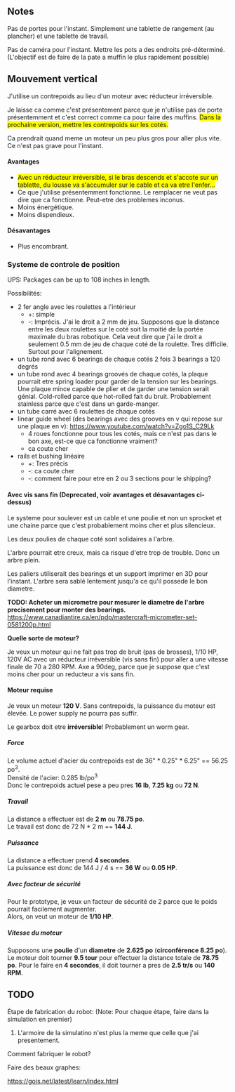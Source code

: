 ## Notes

Pas de portes pour l'instant. Simplement une tablette de rangement (au plancher) et une tablette de travail.

Pas de caméra pour l'instant. Mettre les pots a des endroits pré-déterminé. (L'objectif est de faire de la pate a muffin le plus rapidement possible)

## Mouvement vertical

J'utilise un contrepoids au lieu d'un moteur avec réducteur irréversible.

Je laisse ca comme c'est présentement parce que je n'utilise pas de porte présentemment et c'est correct comme ca pour faire des muffins. <span style="background-color: yellow">Dans la prochaine version, mettre les contrepoids sur les cotés.</span>

Ca prendrait quand meme un moteur un peu plus gros pour aller plus vite. Ce n'est pas grave pour l'instant.

#### Avantages

- <span style="background-color: yellow">Avec un réducteur irréversible, si le bras descends et s'accote sur un tablette, du lousse va s'accumuler sur le cable et ca va etre l'enfer...</span>
- Ce que j'utilise présentemment fonctionne. Le remplacer ne veut pas dire que ca fonctionne. Peut-etre des problemes inconus.
- Moins énergétique.
- Moins dispendieux.

#### Désavantages

- Plus encombrant.

### Systeme de controle de position

UPS: Packages can be up to 108 inches in length.

Possibilités:
- 2 fer angle avec les roulettes a l'intérieur
    - +: simple
    - -: Imprécis. J'ai le droit a 2 mm de jeu. Supposons que la distance entre les deux roulettes sur le coté soit la moitié de la portée maximale du bras robotique. Cela veut dire que j'ai le droit a seulement 0.5 mm de jeu de chaque coté de la roulette. Tres difficile. Surtout pour l'alignement.
- un tube rond avec 6 bearings de chaque cotés 2 fois 3 bearings a 120 degrés
- un tube rond avec 4 bearings groovés de chaque cotés, la plaque pourrait etre spring loader pour garder de la tension sur les bearings. Une plaque mince capable de plier et de garder une tension serait génial. Cold-rolled parce que hot-rolled fait du bruit. Probablement stainless parce que c'est dans un garde-manger.
- un tube carré avec 6 roulettes de chaque cotés
- linear guide wheel (des bearings avec des grooves en v qui repose sur une plaque en v): https://www.youtube.com/watch?v=Zgo1S_C29Lk
  - 4 roues fonctionne pour tous les cotés, mais ce n'est pas dans le bon axe, est-ce que ca fonctionne vraiment?
  - ca coute cher
- rails et bushing linéaire
  - +: Tres précis
  - -: ca coute cher
  - -: comment faire pour etre en 2 ou 3 sections pour le shipping?

#### Avec vis sans fin (Deprecated, voir avantages et désavantages ci-dessus)

Le systeme pour soulever est un cable et une poulie et non un sprocket et une chaine parce que c'est probablement moins cher et plus silencieux.

Les deux poulies de chaque coté sont solidaires a l'arbre.

L'arbre pourrait etre creux, mais ca risque d'etre trop de trouble. Donc un arbre plein.

Les paliers utiliserait des bearings et un support imprimer en 3D pour l'instant. L'arbre sera sablé lentement jusqu'a ce qu'il possede le bon diametre.

**TODO: Acheter un micrometre pour mesurer le diametre de l'arbre precisement pour monter des bearings.** <br>
https://www.canadiantire.ca/en/pdp/mastercraft-micrometer-set-0581200p.html


 

**Quelle sorte de moteur?**

Je veux un moteur qui ne fait pas trop de bruit (pas de brosses), 1/10 HP, 120V AC avec un réducteur irréversible (vis sans fin) pour aller a une vitesse finale de 70 a 280 RPM. Axe a 90deg, parce que je suppose que c'est moins cher pour un reducteur a vis sans fin.

#### Moteur requise

Je veux un moteur **120 V**. Sans contrepoids, la puissance du moteur est élevée. Le power supply ne pourra pas suffir.

Le gearbox doit etre **irréversible**! Probablement un worm gear.

##### Force
Le volume actuel d'acier du contrepoids est de 36" * 0.25" * 6.25" == 56.25 po<sup>3</sup>.<br>
Densité de l'acier: 0.285 lb/po<sup>3</sup><br>
Donc le contrepoids actuel pese a peu pres <b>16 lb</b>, <b>7.25 kg</b> ou **72 N**.

##### Travail

La distance a effectuer est de **2 m** ou **78.75 po**.<br>
Le travail est donc de 72 N * 2 m == **144 J**.<br>

##### Puissance

La distance a effectuer prend **4 secondes**.<br>
La puissance est donc de 144 J / 4 s == **36 W** ou **0.05 HP**.<br>

##### Avec facteur de sécurité

Pour le prototype, je veux un facteur de sécurité de 2 parce que le poids pourrait facilement augmenter.<br>
Alors, on veut un moteur de **1/10 HP**.

##### Vitesse du moteur

Supposons une **poulie** d'un **diametre** de **2.625 po** (**circonférence 8.25 po**).
Le moteur doit tourner **9.5 tour** pour effectuer la distance totale de **78.75 po**. Pour le faire en **4 secondes**, il doit tourner a pres de **2.5 tr/s** ou **140 RPM**.


## TODO

Étape de fabrication du robot: (Note: Pour chaque étape, faire dans la simulation en premier)

1. L'armoire de la simulatino n'est plus la meme que celle que j'ai presentement.

Comment fabriquer le robot?



Faire des beaux graphes:

https://gojs.net/latest/learn/index.html

